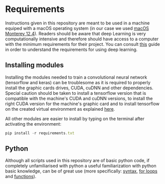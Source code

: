 # Requirements

Instructions given in this repository are meant to be used in a machine equiped with a
macOS operating system (in our case we used [macOS Monterey 12.4](https://support.apple.com/fr-fr/HT213257)).
Readers should be aware that deep Learning is very computationally intensive and therefore
should have access to a computer with the minimum requirements for their project.
You can consult [this](https://timdettmers.com/2018/12/16/deep-learning-hardware-guide/) guide in order to understand the requirements for using deep learning.

## Installing modules

Installing the modules needed to train a convolutional neural network (tensorflow and keras) can be troublesome as
it is required to properly install the graphic cards drives, CUDA, cuDNN and other dependencies. Special caution should be
taken to install a tensorflow version that is compatible with the machine's CUDA and cuDNN versions,
to install the right CUDA version for the machine's graphic card and to install tensorflow on the created virtual environment
as explained [here](https://github.com/infyomer/bird_species_classification/blob/master/requirements/TENSORFLOW.md).

All other modules are easier to install by typing on the terminal after activating the environment:

```javascript
pip install -r requirements.txt
```

## Python

Although all scripts used in this repository are of basic python code, if completely unfamiliarised with python
a useful familiarization with python basic knowledge, can be of great use
(more specifically: [syntax]( https://www.w3schools.com/python/python_syntax.asp),
[for loops]( https://www.w3schools.com/python/python_for_loops.asp) and
[functions]( https://www.w3schools.com/python/python_functions.asp)).
